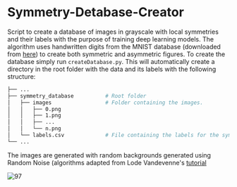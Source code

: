 # Symmetry-Detabase-Creator

Script to create a database of images in grayscale with local symmetries and their labels with the purpose of training deep learning models. 
The algorithm uses handwritten digits from the MNIST database (downloaded from [here](https://www.kaggle.com/datasets/oddrationale/mnist-in-csv?resource=download)) to create
both symmetric and asymmetric figures. To create the database simply run `createDatabase.py`. This will automatically create a directory in the root folder with the data and 
its labels with the following structure:

```bash
├── ...
├── symmetry_database          # Root folder
│   ├── images                 # Folder containing the images. 
│   │   ├── 0.png
│   │   ├── 1.png
│   │   ├── ...
│   │   └── n.png
│   └── labels.csv             # File containing the labels for the symmetries and their backgrounds. 
└── ...
```

The images are generated with random backgrounds generated using Random Noise (algorithms adapted from Lode Vandevenne's [tutorial](https://www.kaggle.com/datasets/oddrationale/mnist-in-csv?resource=download) 

![97](https://user-images.githubusercontent.com/123949377/223097257-bf4ab52f-91db-46b6-bc54-28831ace2771.png)
